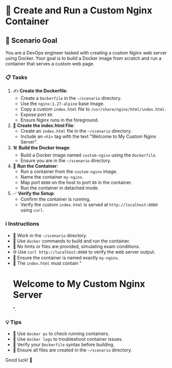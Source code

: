 # 🐳 Create and Run a Custom Nginx Container 

## 🎯 Scenario Goal
You are a DevOps engineer tasked with creating a custom Nginx web server using Docker. Your goal is to build a Docker image from scratch and run a container that serves a custom web page. 

### 📋 Tasks
1. ✍️ **Create the Dockerfile**:
   - Create a `Dockerfile` in the `~/scenario` directory.
   - Use the `nginx:1.27-alpine` base image.
   - Copy a custom `index.html` file to `/usr/share/nginx/html/index.html`.
   - Expose port `80`.
   - Ensure Nginx runs in the foreground.
2. 📜 **Create the index.html File**:
   - Create an `index.html` file in the `~/scenario` directory.
   - Include an `<h1>` tag with the text "Welcome to My Custom Nginx Server".
3. 🛠 **Build the Docker Image**:
   - Build a Docker image named `custom-nginx` using the `Dockerfile`.
   - Ensure you are in the `~/scenario` directory.
4. 🚀 **Run the Container**:
   - Run a container from the `custom-nginx` image.
   - Name the container `my-nginx`.
   - Map port `8080` on the host to port `80` in the container.
   - Run the container in detached mode.
5. ✅ **Verify the Setup**:
   - Confirm the container is running.
   - Verify the custom `index.html` is served at `http://localhost:8080` using `curl`.

### ℹ️ Instructions
- 📂 Work in the `~/scenario` directory.
- 🐳 Use `docker` commands to build and run the container.
- 🚫 No hints or files are provided, simulating exam conditions.
- 🌐 Use `curl http://localhost:8080` to verify the web server output.
- 📛 Ensure the container is named exactly `my-nginx`.
- 📝 The `index.html` must contain "<h1>Welcome to My Custom Nginx Server</h1>".

### 💡 Tips
- 🔎 Use `docker ps` to check running containers.
- 📜 Use `docker logs` to troubleshoot container issues.
- 📍 Verify your `Dockerfile` syntax before building.
- 🌟 Ensure all files are created in the `~/scenario` directory.

Good luck! 🚀
